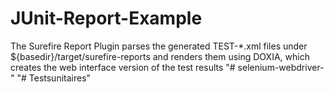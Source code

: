# JUnit-Report-Example
The Surefire Report Plugin parses the generated TEST-*.xml files under ${basedir}/target/surefire-reports and renders them using DOXIA, which creates the web interface version of the test results
"# selenium-webdriver-" 
"# Testsunitaires" 
